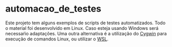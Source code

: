 # automacao_de_testes

Este projeto tem alguns exemplos de scripts de testes automatizados. Todo o material foi desenvolvido em Linux. Caso esteja usando Windows será necessaŕio adaptações. Uma outra alternativa é a utilização do [Cygwin](https://cygwin.com/) para execução de comandos Linux, ou utilizar o [WSL](https://www.treinaweb.com.br/blog/o-que-e-windows-subsystem-for-linux-wsl).
